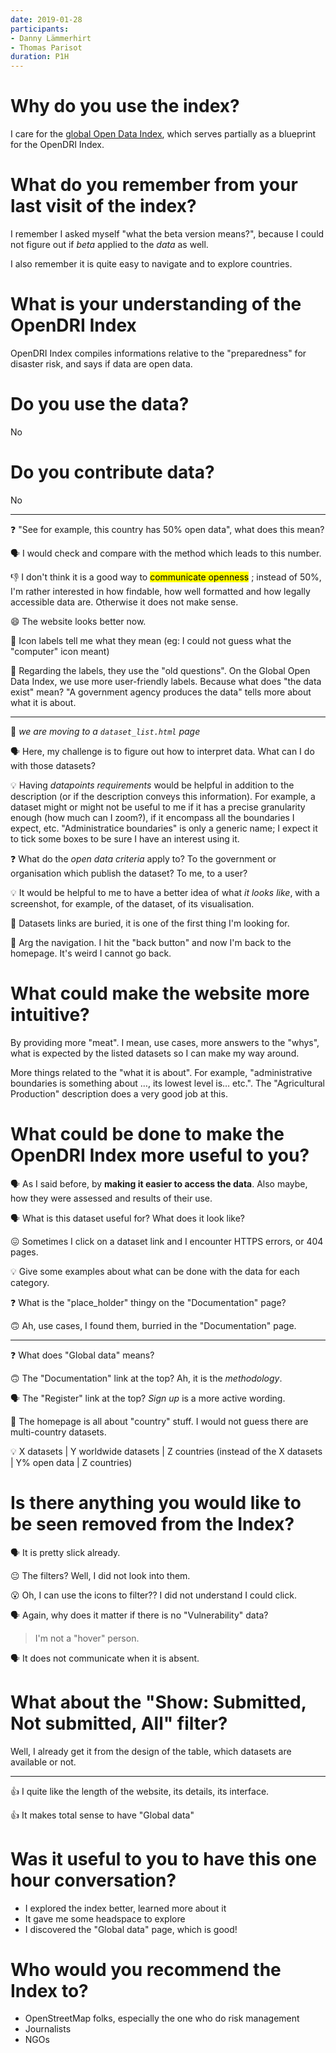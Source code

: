 ```yaml
---
date: 2019-01-28
participants:
- Danny Lämmerhirt
- Thomas Parisot
duration: P1H
---
```


# Why do you use the index?

I care for the [global Open Data Index][], which serves partially as a blueprint for the OpenDRI Index.

# What do you remember from your last visit of the index?

I remember I asked myself "what the beta version means?", because I could not figure out if _beta_ applied to the _data_ as well.

I also remember it is quite easy to navigate and to explore countries.

# What is your understanding of the OpenDRI Index

OpenDRI Index compiles informations relative to the "preparedness" for disaster risk, and says if data are open data.

# Do you use the data?

No

# Do you contribute data?

No

---

❓ "See for example, this country has 50% open data", what does this mean?

🗣 I would check and compare with the method which leads to this number.

👎 I don't think it is a good way to <mark>communicate openness</mark> ; instead of 50%, I'm rather interested in how findable, how well formatted and how legally accessible data are. Otherwise it does not make sense.

😄 The website looks better now.

🤔 Icon labels tell me what they mean (eg: I could not guess what the "computer" icon meant)

🤔 Regarding the labels, they use the "old questions". On the Global Open Data Index, we use more user-friendly labels. Because what does "the data exist" mean? "A government agency produces the data" tells more about what it is about.

---

🔗 _we are moving to a `dataset_list.html` page_

🗣 Here, my challenge is to figure out how to interpret data. What can I do with those datasets?

💡 Having _datapoints requirements_ would be helpful in addition to the description (or if the description conveys this information). For example, a dataset might or might not be useful to me if it has a precise granularity enough (how much can I zoom?), if it encompass all the boundaries I expect, etc. "Administratice boundaries" is only a generic name; I expect it to tick some boxes to be sure I have an interest using it.

❓ What do the _open data criteria_ apply to? To the government or organisation which publish the dataset? To me, to a user?

💡 It would be helpful to me to have a better idea of what _it looks like_, with a screenshot, for example, of the dataset, of its visualisation.

🤔 Datasets links are buried, it is one of the first thing I'm looking for.

🤬 Arg the navigation. I hit the "back button" and now I'm back to the homepage. It's weird I cannot go back.

# What could make the website more intuitive?

By providing more "meat". I mean, use cases, more answers to the "whys", what is expected by the listed datasets so I can make my way around.

More things related to the "what it is about". For example, "administrative boundaries is something about …, its lowest level is… etc.". The "Agricultural Production" description does a very good job at this.

# What could be done to make the OpenDRI Index more useful to you?

🗣 As I said before, by **making it easier to access the data**. Also maybe, how they were assessed and results of their use.

🗣 What is this dataset useful for? What does it look like?

😖 Sometimes I click on a dataset link and I encounter HTTPS errors, or 404 pages.

💡 Give some examples about what can be done with the data for each category.

❓ What is the "place_holder" thingy on the "Documentation" page?

🙃 Ah, use cases, I found them, burried in the "Documentation" page.

---

❓ What does "Global data" means?

🙃 The "Documentation" link at the top? Ah, it is the _methodology_.

🗣 The "Register" link at the top? _Sign up_ is a more active wording.

🤔 The homepage is all about "country" stuff. I would not guess there are multi-country datasets.

💡 X datasets | Y worldwide datasets | Z countries (instead of the X datasets | Y% open data | Z countries)

# Is there anything you would like to be seen removed from the Index?

🗣 It is pretty slick already.

😐 The filters? Well, I did not look into them.

😮 Oh, I can use the icons to filter?? I did not understand I could click.

🗣 Again, why does it matter if there is no "Vulnerability" data?

> I'm not a "hover" person.

🗣 It does not communicate when it is absent.

# What about the "Show: Submitted, Not submitted, All" filter?

Well, I already get it from the design of the table, which datasets are available or not.

---

👍 I quite like the length of the website, its details, its interface.

👍 It makes total sense to have "Global data"

# Was it useful to you to have this one hour conversation?

- I explored the index better, learned more about it
- It gave me some headspace to explore
- I discovered the "Global data" page, which is good!

# Who would you recommend the Index to?

- OpenStreetMap folks, especially the one who do risk management
- Journalists
- NGOs



[global Open Data Index]: https://index.okfn.org/
